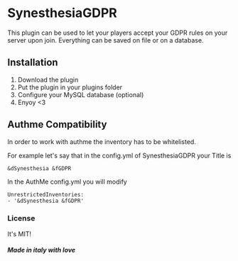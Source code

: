 # SynesthesiaGDPR
This plugin can be used to let your players accept your GDPR rules on your server upon join.
Everything can be saved on file or on a database.

## Installation
1. Download the plugin
2. Put the plugin in your plugins folder
3. Configure your MySQL database (optional)
4. Enyoy <3
## Authme Compatibility
In order to work with authme the inventory has to be whitelisted.

For example let's say that in the config.yml of SynesthesiaGDPR your Title is 
```
&dSynesthesia &fGDPR
```
In the AuthMe config.yml you will modify 
```
UnrestrictedInventories:
- '&dSynesthesia &fGDPR'
``` 



### License
It's MIT!

##### Made in italy with love
